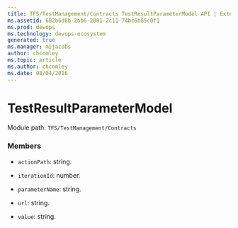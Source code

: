 ```yaml
---
title: TFS/TestManagement/Contracts TestResultParameterModel API | Extensions for Azure DevOps Services
ms.assetid: 682b6d8b-2bb6-2881-2c11-74bc6b85c0f1
ms.prod: devops
ms.technology: devops-ecosystem
generated: true
ms.manager: mijacobs
author: chcomley
ms.topic: article
ms.author: chcomley
ms.date: 08/04/2016
---
```


# TestResultParameterModel

Module path: `TFS/TestManagement/Contracts`


### Members

* `actionPath`: string. 

* `iterationId`: number. 

* `parameterName`: string. 

* `url`: string. 

* `value`: string. 


